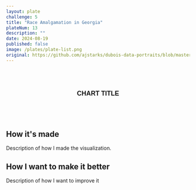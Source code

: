 ```yaml
---
layout: plate
challenge: 5
title: "Race Amalgamation in Georgia"
plateNum: 13
description: ""
date: 2024-08-19
published: false
image: /plates/plate-list.png
original: https://github.com/ajstarks/dubois-data-portraits/blob/master/challenge/2024/challenge05
---
```


<script>
  //import Chart from './Chart.svelte'
</script>

<div class="plate">
  <div class="chart-title">
    <h1>Chart Title</h1>
  </div>
  <!-- Chart Goes here !-->
</div>


<h2>How it's made</h2>

Description of how I made the visualization.

<h2>How I want to make it better</h2>

Description of how I want to improve it

<style>
  

  .plate {
    background-size: cover;
    background-repeat: round;
    padding: 16px;
    border-radius: 6px;
    text-transform: uppercase;
    text-align: center;
    font-family: "Public Sans", sans-serif;
    margin: 1vh auto 1vh auto;
    opacity: 0.9;
    width: 75%;
    padding-bottom: 2rem;
  }

  .chart-title {
    margin-bottom: 1rem;
    line-height: 1.2;
    font-family: "Public Sans", sans-serif;
    color: black;
  }

  .chart-title h1 {
    color: black;
    font-family: "Public Sans", sans-serif;
    font-size: 1.1rem;
  }

  .chart-title h1 {
    font-weight: 700;
    margin: 1rem 0 0;
  }


  @media screen and (max-width: 800px) {
    .plate {
      width: 100%;
    }
  }
</style>